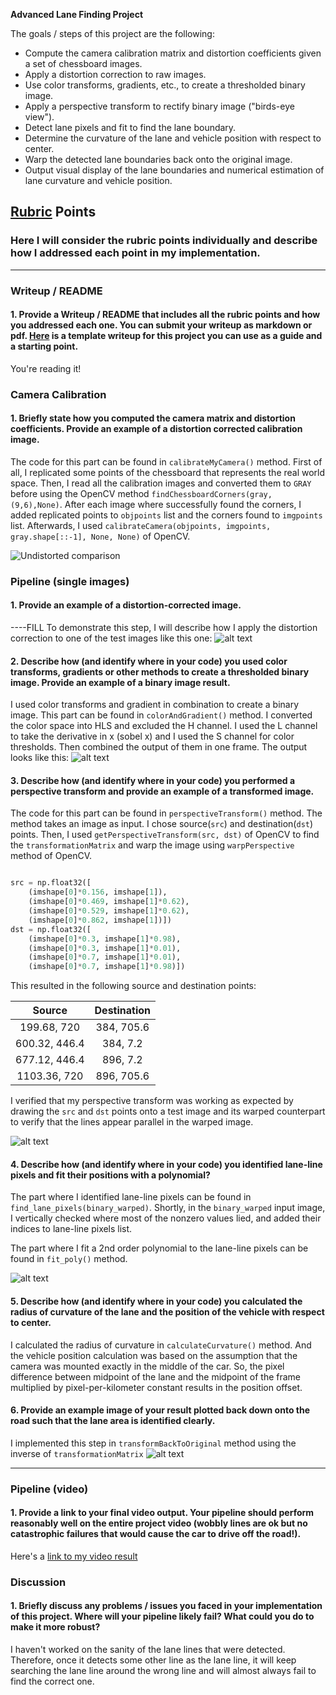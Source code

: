 **Advanced Lane Finding Project**

The goals / steps of this project are the following:

* Compute the camera calibration matrix and distortion coefficients given a set of chessboard images.
* Apply a distortion correction to raw images.
* Use color transforms, gradients, etc., to create a thresholded binary image.
* Apply a perspective transform to rectify binary image ("birds-eye view").
* Detect lane pixels and fit to find the lane boundary.
* Determine the curvature of the lane and vehicle position with respect to center.
* Warp the detected lane boundaries back onto the original image.
* Output visual display of the lane boundaries and numerical estimation of lane curvature and vehicle position.

[//]: # (Image References)

[image1]: ./test_images_output/undistort_compared.png "Undistorted"
[image2]: ./test_images_output/undistorted_output.png "Road Transformed"
[image3]: ./test_images_output/combined_binary_output.png "Binary Example"
[image4]: ./test_images_output/warped_straight_lines.png "Warp Example"
[image5]: ./test_images_output/colored_lane_marked.png "Fit Visual"
[image6]: ./test_images_output/example_output.png "Output"
[video1]: ./output_videos/project_video.mp4 "Video"

## [Rubric](https://review.udacity.com/#!/rubrics/571/view) Points

### Here I will consider the rubric points individually and describe how I addressed each point in my implementation.  

---

### Writeup / README

#### 1. Provide a Writeup / README that includes all the rubric points and how you addressed each one.  You can submit your writeup as markdown or pdf.  [Here](https://github.com/udacity/CarND-Advanced-Lane-Lines/blob/master/writeup_template.md) is a template writeup for this project you can use as a guide and a starting point.  

You're reading it!

### Camera Calibration

#### 1. Briefly state how you computed the camera matrix and distortion coefficients. Provide an example of a distortion corrected calibration image.
The code for this part can be found in `calibrateMyCamera()` method. First of all, I replicated some points of the chessboard 
that represents the real world space. Then, I read all the calibration images and converted them to `GRAY` 
before using the OpenCV method `findChessboardCorners(gray, (9,6),None)`. After each image where successfully found the corners, I added 
replicated points to `objpoints` list and the corners found to `imgpoints` list. Afterwards, I used 
`calibrateCamera(objpoints, imgpoints, gray.shape[::-1], None, None)` of OpenCV.


![Undistorted comparison][image1]

### Pipeline (single images)

#### 1. Provide an example of a distortion-corrected image.

----FILL
To demonstrate this step, I will describe how I apply the distortion correction to one of the test images like this one:
![alt text][image2]

#### 2. Describe how (and identify where in your code) you used color transforms, gradients or other methods to create a thresholded binary image.  Provide an example of a binary image result.

I used color transforms and gradient in combination to create a binary image. This part can be found in `colorAndGradient()` method. 
I converted the color space into HLS and excluded the H channel. I used the L channel to take the derivative in x (sobel x) and I used 
the S channel for color thresholds. Then combined the output of them in one frame. The output looks like this:
![alt text][image3]

#### 3. Describe how (and identify where in your code) you performed a perspective transform and provide an example of a transformed image.

The code for this part can be found in `perspectiveTransform()` method. The method takes an image as input. I chose source(`src`) and 
destination(`dst`) points. Then, I used `getPerspectiveTransform(src, dst)` of OpenCV to find the `transformationMatrix` and warp the image 
using `warpPerspective` method of OpenCV.

```python

src = np.float32([
	(imshape[0]*0.156, imshape[1]),
	(imshape[0]*0.469, imshape[1]*0.62), 
	(imshape[0]*0.529, imshape[1]*0.62), 
	(imshape[0]*0.862, imshape[1])])
dst = np.float32([
	(imshape[0]*0.3, imshape[1]*0.98),
	(imshape[0]*0.3, imshape[1]*0.01),
	(imshape[0]*0.7, imshape[1]*0.01),
	(imshape[0]*0.7, imshape[1]*0.98)])

```

This resulted in the following source and destination points:

| Source        | Destination   | 
|:-------------:|:-------------:| 
| 199.68, 720   | 384, 705.6    | 
| 600.32, 446.4 | 384, 7.2      |
| 677.12, 446.4 | 896, 7.2      |
| 1103.36, 720  | 896, 705.6    |

I verified that my perspective transform was working as expected by drawing the `src` and `dst` points onto a test image and its warped counterpart to verify that the lines appear parallel in the warped image.

![alt text][image4]

#### 4. Describe how (and identify where in your code) you identified lane-line pixels and fit their positions with a polynomial?

The part where I identified lane-line pixels can be found in `find_lane_pixels(binary_warped)`. Shortly, in the `binary_warped` input 
image, I vertically checked where most of the nonzero values lied, and added their indices to lane-line pixels list.

The part where I fit a 2nd order polynomial to the lane-line pixels can be found in `fit_poly()` method.

![alt text][image5]

#### 5. Describe how (and identify where in your code) you calculated the radius of curvature of the lane and the position of the vehicle with respect to center.

I calculated the radius of curvature in `calculateCurvature()` method. And the vehicle position calculation was based on the assumption that 
the camera was mounted exactly in the middle of the car. So, the pixel difference between midpoint of the lane and the midpoint of the frame 
multiplied by pixel-per-kilometer constant results in the position offset.

#### 6. Provide an example image of your result plotted back down onto the road such that the lane area is identified clearly.

I implemented this step in `transformBackToOriginal` method using the inverse of `transformationMatrix`
![alt text][image6]

---

### Pipeline (video)

#### 1. Provide a link to your final video output.  Your pipeline should perform reasonably well on the entire project video (wobbly lines are ok but no catastrophic failures that would cause the car to drive off the road!).

Here's a [link to my video result](./output_videos/project_video.mp4)


### Discussion

#### 1. Briefly discuss any problems / issues you faced in your implementation of this project.  Where will your pipeline likely fail?  What could you do to make it more robust?
I haven't worked on the sanity of the lane lines that were detected. Therefore, once it detects some other line as the lane line, it will keep searching the lane line around the wrong line and 
will almost always fail to find the correct one.